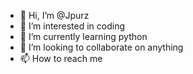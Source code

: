 - 👋 Hi, I’m @Jpurz
- 👀 I’m interested in coding
- 🌱 I’m currently learning python
- 💞️ I’m looking to collaborate on anything
- 📫 How to reach me 

<!---
Jpurz/Jpurz is a ✨ special ✨ repository because its `README.md` (this file) appears on your GitHub profile.
You can click the Preview link to take a look at your changes.
--->

